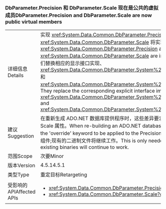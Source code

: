 ### <a name="dbparameterprecision-and-dbparameterscale-are-now-public-virtual-members"></a><span data-ttu-id="41281-101">DbParameter.Precision 和 DbParameter.Scale 现在是公共的虚拟成员</span><span class="sxs-lookup"><span data-stu-id="41281-101">DbParameter.Precision and DbParameter.Scale are now public virtual members</span></span>

|   |   |
|---|---|
|<span data-ttu-id="41281-102">详细信息</span><span class="sxs-lookup"><span data-stu-id="41281-102">Details</span></span>|<span data-ttu-id="41281-103">实现 <xref:System.Data.Common.DbParameter.Precision> 和 <xref:System.Data.Common.DbParameter.Scale> 将实现为公共虚拟属性。</span><span class="sxs-lookup"><span data-stu-id="41281-103"><xref:System.Data.Common.DbParameter.Precision> and <xref:System.Data.Common.DbParameter.Scale> are implemented as public virtual properties.</span></span> <span data-ttu-id="41281-104">它们替换相应的显示接口实现、<xref:System.Data.Common.DbParameter.System%23Data%23IDbDataParameter%23Precision> 和 <xref:System.Data.Common.DbParameter.System%23Data%23IDbDataParameter%23Scale>。</span><span class="sxs-lookup"><span data-stu-id="41281-104">They replace the corresponding explicit interface implementations, <xref:System.Data.Common.DbParameter.System%23Data%23IDbDataParameter%23Precision> and <xref:System.Data.Common.DbParameter.System%23Data%23IDbDataParameter%23Scale>.</span></span>|
|<span data-ttu-id="41281-105">建议</span><span class="sxs-lookup"><span data-stu-id="41281-105">Suggestion</span></span>|<span data-ttu-id="41281-106">在重新生成 ADO.NET 数据库提供程序时，这些差异要求将“override”关键字应用到 Precision 和 Scale 属性。</span><span class="sxs-lookup"><span data-stu-id="41281-106">When re-building an ADO.NET database provider, these differences will require the 'override' keyword to be applied to the Precision and Scale properties.</span></span> <span data-ttu-id="41281-107">这仅需要时重新生成组件;现有的二进制文件将继续工作。</span><span class="sxs-lookup"><span data-stu-id="41281-107">This is only needed when re-building the components; existing binaries will continue to work.</span></span>|
|<span data-ttu-id="41281-108">范围</span><span class="sxs-lookup"><span data-stu-id="41281-108">Scope</span></span>|<span data-ttu-id="41281-109">次要</span><span class="sxs-lookup"><span data-stu-id="41281-109">Minor</span></span>|
|<span data-ttu-id="41281-110">版本</span><span class="sxs-lookup"><span data-stu-id="41281-110">Version</span></span>|<span data-ttu-id="41281-111">4.5.1</span><span class="sxs-lookup"><span data-stu-id="41281-111">4.5.1</span></span>|
|<span data-ttu-id="41281-112">类型</span><span class="sxs-lookup"><span data-stu-id="41281-112">Type</span></span>|<span data-ttu-id="41281-113">重定目标</span><span class="sxs-lookup"><span data-stu-id="41281-113">Retargeting</span></span>|
|<span data-ttu-id="41281-114">受影响的 API</span><span class="sxs-lookup"><span data-stu-id="41281-114">Affected APIs</span></span>|<ul><li><xref:System.Data.Common.DbParameter.Precision?displayProperty=nameWithType></li><li><xref:System.Data.Common.DbParameter.Scale?displayProperty=nameWithType></li></ul>|

